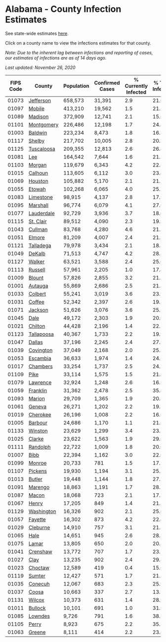 # Alabama - County Infection Estimates

See state-wide estimates [here](/infections/us-al).

Click on a county name to view the infections estimates for that county.

*Note: Due to the inherent lag between infections and reporting of cases, our estimates of infections are as of 14 days ago.*

*Last updated: November 26, 2020*

|   FIPS Code |                   County |   Population |   Confirmed Cases |   % Currently Infected |   % Total Infected |
|-------------|--------------------------|--------------|-------------------|------------------------|--------------------|
|       01073 |   [Jefferson](jefferson) |      658,573 |            31,391 |                    2.9 |               21.0 |
|       01097 |         [Mobile](mobile) |      413,210 |            19,562 |                    1.5 |               21.7 |
|       01089 |       [Madison](madison) |      372,909 |            12,741 |                    2.1 |               15.0 |
|       01101 | [Montgomery](montgomery) |      226,486 |            12,198 |                    1.7 |               24.4 |
|       01003 |       [Baldwin](baldwin) |      223,234 |             8,473 |                    1.8 |               16.7 |
|       01117 |         [Shelby](shelby) |      217,702 |            10,005 |                    2.8 |               20.3 |
|       01125 | [Tuscaloosa](tuscaloosa) |      209,355 |            12,813 |                    2.6 |               26.4 |
|       01081 |               [Lee](lee) |      164,542 |             7,644 |                    1.6 |               21.1 |
|       01103 |         [Morgan](morgan) |      119,679 |             6,343 |                    4.2 |               22.8 |
|       01015 |       [Calhoun](calhoun) |      113,605 |             6,112 |                    3.0 |               23.4 |
|       01069 |       [Houston](houston) |      105,882 |             5,170 |                    2.1 |               21.1 |
|       01055 |         [Etowah](etowah) |      102,268 |             6,065 |                    4.0 |               25.7 |
|       01083 |   [Limestone](limestone) |       98,915 |             4,137 |                    2.8 |               17.9 |
|       01095 |     [Marshall](marshall) |       96,774 |             6,079 |                    4.1 |               27.6 |
|       01077 | [Lauderdale](lauderdale) |       92,729 |             3,936 |                    3.7 |               18.0 |
|       01115 |   [St. Clair](st.-clair) |       89,512 |             4,090 |                    2.3 |               19.9 |
|       01043 |       [Cullman](cullman) |       83,768 |             4,280 |                    4.6 |               21.7 |
|       01051 |         [Elmore](elmore) |       81,209 |             4,007 |                    2.4 |               21.9 |
|       01121 |   [Talladega](talladega) |       79,978 |             3,434 |                    2.1 |               18.8 |
|       01049 |         [DeKalb](dekalb) |       71,513 |             4,747 |                    4.2 |               28.8 |
|       01127 |         [Walker](walker) |       63,521 |             3,588 |                    2.4 |               25.0 |
|       01113 |       [Russell](russell) |       57,961 |             2,205 |                    1.0 |               17.4 |
|       01009 |         [Blount](blount) |       57,826 |             2,855 |                    3.2 |               21.3 |
|       01001 |       [Autauga](autauga) |       55,869 |             2,686 |                    2.5 |               21.2 |
|       01033 |       [Colbert](colbert) |       55,241 |             3,019 |                    3.6 |               23.9 |
|       01031 |         [Coffee](coffee) |       52,342 |             2,397 |                    2.6 |               19.7 |
|       01071 |       [Jackson](jackson) |       51,626 |             3,076 |                    3.6 |               25.1 |
|       01045 |             [Dale](dale) |       49,172 |             2,303 |                    1.9 |               20.6 |
|       01021 |       [Chilton](chilton) |       44,428 |             2,196 |                    1.4 |               22.1 |
|       01123 | [Tallapoosa](tallapoosa) |       40,367 |             1,733 |                    2.2 |               19.9 |
|       01047 |         [Dallas](dallas) |       37,196 |             2,245 |                    2.4 |               27.5 |
|       01039 |   [Covington](covington) |       37,049 |             2,168 |                    2.0 |               25.8 |
|       01053 |     [Escambia](escambia) |       36,633 |             1,974 |                    1.4 |               24.7 |
|       01017 |     [Chambers](chambers) |       33,254 |             1,737 |                    2.5 |               24.7 |
|       01109 |             [Pike](pike) |       33,114 |             1,575 |                    1.5 |               21.4 |
|       01079 |     [Lawrence](lawrence) |       32,924 |             1,248 |                    2.6 |               16.3 |
|       01059 |     [Franklin](franklin) |       31,362 |             2,478 |                    2.5 |               35.4 |
|       01093 |         [Marion](marion) |       29,709 |             1,365 |                    1.9 |               20.8 |
|       01061 |         [Geneva](geneva) |       26,271 |             1,202 |                    2.2 |               19.3 |
|       01019 |     [Cherokee](cherokee) |       26,196 |             1,008 |                    2.2 |               16.6 |
|       01005 |       [Barbour](barbour) |       24,686 |             1,170 |                    1.1 |               21.6 |
|       01133 |       [Winston](winston) |       23,629 |             1,299 |                    3.4 |               23.2 |
|       01025 |         [Clarke](clarke) |       23,622 |             1,563 |                    1.9 |               29.6 |
|       01111 |     [Randolph](randolph) |       22,722 |             1,009 |                    1.8 |               20.0 |
|       01007 |             [Bibb](bibb) |       22,394 |             1,162 |                    3.0 |               22.0 |
|       01099 |         [Monroe](monroe) |       20,733 |               781 |                    1.5 |               17.3 |
|       01107 |       [Pickens](pickens) |       19,930 |             1,194 |                    3.1 |               25.7 |
|       01013 |         [Butler](butler) |       19,448 |             1,144 |                    1.8 |               27.2 |
|       01091 |       [Marengo](marengo) |       18,863 |             1,191 |                    1.7 |               28.1 |
|       01087 |           [Macon](macon) |       18,068 |               723 |                    2.1 |               17.8 |
|       01067 |           [Henry](henry) |       17,205 |               849 |                    1.4 |               21.8 |
|       01129 | [Washington](washington) |       16,326 |               902 |                    2.1 |               25.0 |
|       01057 |       [Fayette](fayette) |       16,302 |               873 |                    4.2 |               22.4 |
|       01029 |     [Cleburne](cleburne) |       14,910 |               757 |                    3.1 |               21.5 |
|       01065 |             [Hale](hale) |       14,651 |               945 |                    2.6 |               28.8 |
|       01075 |           [Lamar](lamar) |       13,805 |               650 |                    2.0 |               20.1 |
|       01041 |     [Crenshaw](crenshaw) |       13,772 |               707 |                    1.7 |               23.2 |
|       01027 |             [Clay](clay) |       13,235 |               902 |                    2.4 |               29.8 |
|       01023 |       [Choctaw](choctaw) |       12,589 |               419 |                    0.4 |               15.6 |
|       01119 |         [Sumter](sumter) |       12,427 |               571 |                    1.7 |               21.2 |
|       01035 |       [Conecuh](conecuh) |       12,067 |               683 |                    2.3 |               25.9 |
|       01037 |           [Coosa](coosa) |       10,663 |               337 |                    2.7 |               13.3 |
|       01131 |         [Wilcox](wilcox) |       10,373 |               631 |                    1.4 |               28.9 |
|       01011 |       [Bullock](bullock) |       10,101 |               691 |                    1.0 |               31.9 |
|       01085 |       [Lowndes](lowndes) |        9,726 |               791 |                    1.6 |               38.1 |
|       01105 |           [Perry](perry) |        8,923 |               675 |                    2.2 |               35.3 |
|       01063 |         [Greene](greene) |        8,111 |               414 |                    2.2 |               23.4 |